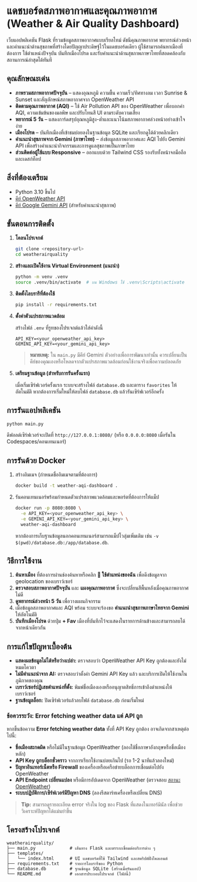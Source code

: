 # แดชบอร์ดสภาพอากาศและคุณภาพอากาศ (Weather & Air Quality Dashboard)

เว็บแอปพลิเคชัน Flask ที่รวมข้อมูลสภาพอากาศแบบเรียลไทม์ ดัชนีคุณภาพอากาศ พยากรณ์ล่วงหน้า และคำแนะนำด้านสุขภาพที่สร้างโดยปัญญาประดิษฐ์ไว้ในแดชบอร์ดเดียว ผู้ใช้สามารถค้นหาเมืองที่ต้องการ ใช้ตำแหน่งปัจจุบัน บันทึกเมืองโปรด และรับคำแนะนำด้านสุขภาพภาษาไทยที่สอดคล้องกับสถานการณ์ล่าสุดได้ทันที

## คุณลักษณะเด่น

- **ภาพรวมสภาพอากาศปัจจุบัน** – แสดงอุณหภูมิ ความชื้น ความเร็ว/ทิศทางลม เวลา Sunrise & Sunset และสัญลักษณ์สภาพอากาศจาก OpenWeather API
- **ติดตามคุณภาพอากาศ (AQI)** – ใช้ Air Pollution API ของ OpenWeather เพื่อบอกค่า AQI, ความเข้มข้นของมลพิษ และปรับโทนสี UI ตามระดับความเสี่ยง
- **พยากรณ์ 5 วัน** – แสดงการ์ดสรุปอุณหภูมิสูง-ต่ำและแนวโน้มสภาพอากาศล่วงหน้าอย่างเข้าใจง่าย
- **เมืองโปรด** – บันทึกเมืองที่เข้าชมบ่อยลงในฐานข้อมูล SQLite และเรียกดูได้ด้วยคลิกเดียว
- **คำแนะนำสุขภาพจาก Gemini (ภาษาไทย)** – ส่งข้อมูลสภาพอากาศและ AQI ไปยัง Gemini API เพื่อสร้างคำแนะนำกิจกรรมและการดูแลสุขภาพเป็นภาษาไทย
- **ส่วนติดต่อผู้ใช้แบบ Responsive** – ออกแบบด้วย Tailwind CSS รองรับทั้งหน้าจอมือถือและเดสก์ท็อป

## สิ่งที่ต้องเตรียม

- Python 3.10 ขึ้นไป
- [คีย์ OpenWeather API](https://home.openweathermap.org/users/sign_up)
- [คีย์ Google Gemini API](https://aistudio.google.com/) (สำหรับคำแนะนำสุขภาพ)

## ขั้นตอนการติดตั้ง

1. **โคลนโปรเจกต์**
   ```bash
   git clone <repository-url>
   cd weatherairquality
   ```

2. **สร้างและเปิดใช้งาน Virtual Environment (แนะนำ)**
   ```bash
   python -m venv .venv
   source .venv/bin/activate  # บน Windows ใช้ .venv\Scripts\activate
   ```

3. **ติดตั้งไลบรารีที่ต้องใช้**
   ```bash
   pip install -r requirements.txt
   ```

4. **ตั้งค่าตัวแปรสภาพแวดล้อม**

   สร้างไฟล์ `.env` ที่รูทของโปรเจกต์แล้วใส่ค่าดังนี้
   ```env
   API_KEY=<your_openweather_api_key>
   GEMINI_API_KEY=<your_gemini_api_key>
   ```

   > **หมายเหตุ:** ใน `main.py` มีคีย์ Gemini ตัวอย่างเพื่อการพัฒนาเท่านั้น ควรเปลี่ยนเป็นคีย์ของคุณเองหรือโหลดจากตัวแปรสภาพแวดล้อมก่อนใช้งานจริงเพื่อความปลอดภัย

5. **เตรียมฐานข้อมูล (สำหรับการรันครั้งแรก)**

   เมื่อเริ่มเซิร์ฟเวอร์ครั้งแรก ระบบจะสร้างไฟล์ `database.db` และตาราง `favorites` ให้อัตโนมัติ หากต้องการเริ่มใหม่ให้ลบไฟล์ `database.db` แล้วรันเซิร์ฟเวอร์อีกครั้ง

## การรันแอปพลิเคชัน

```bash
python main.py
```

ดีฟอลต์เซิร์ฟเวอร์จะเปิดที่ `http://127.0.0.1:8080/` (หรือ `0.0.0.0:8080` เมื่อรันใน Codespaces/คอนเทนเนอร์)

## การรันด้วย Docker

1. สร้างอิมเมจ (กำหนดชื่ออิมเมจตามที่ต้องการ)

   ```bash
   docker build -t weather-aqi-dashboard .
   ```

2. รันคอนเทนเนอร์พร้อมกำหนดตัวแปรสภาพแวดล้อมและพอร์ตที่ต้องการให้แม็ป

   ```bash
   docker run -p 8080:8080 \
     -e API_KEY=<your_openweather_api_key> \
     -e GEMINI_API_KEY=<your_gemini_api_key> \
     weather-aqi-dashboard
   ```

   หากต้องการเก็บฐานข้อมูลนอกคอนเทนเนอร์สามารถแม็ปโวลุ่มเพิ่มเติม เช่น `-v $(pwd)/database.db:/app/database.db`.

## วิธีการใช้งาน

1. **ค้นหาเมือง** ที่ต้องการผ่านช่องค้นหาหรือคลิก **📍 ใช้ตำแหน่งของฉัน** เพื่อดึงข้อมูลจาก geolocation ของเบราว์เซอร์
2. **ตรวจสอบสภาพอากาศปัจจุบัน** และ **แผงคุณภาพอากาศ** ซึ่งจะเปลี่ยนสีพื้นหลังเมื่อคุณภาพอากาศไม่ดี
3. **ดูพยากรณ์ล่วงหน้า 5 วัน** เพื่อวางแผนกิจกรรม
4. เมื่อข้อมูลสภาพอากาศและ AQI พร้อม ระบบจะร้องขอ **คำแนะนำสุขภาพภาษาไทยจาก Gemini** ให้อัตโนมัติ
5. **บันทึกเมืองโปรด** ด้วยปุ่ม **+ Fav** เมืองที่บันทึกไว้จะแสดงในรายการด้านข้างและสามารถลบได้จากหน้าเดียวกัน

## การแก้ไขปัญหาเบื้องต้น

- **แสดงผลข้อมูลไม่ได้หรือว่างเปล่า:** ตรวจสอบว่า OpenWeather API Key ถูกต้องและยังไม่หมดโควตา
- **ไม่มีคำแนะนำจาก AI:** ตรวจสอบว่าตั้งค่า Gemini API Key แล้ว และบริการเปิดให้ใช้งานในภูมิภาคของคุณ
- **เบราว์เซอร์ปฏิเสธตำแหน่งที่ตั้ง:** พิมพ์ชื่อเมืองเองหรืออนุญาตสิทธิ์การเข้าถึงตำแหน่งให้เบราว์เซอร์
- **ฐานข้อมูลล็อก:** ปิดเซิร์ฟเวอร์แล้วลบไฟล์ `database.db` ก่อนเริ่มใหม่

### ข้อควรระวัง: Error fetching weather data แต่ API ถูก

หากขึ้นข้อความ **Error fetching weather data** ทั้งที่ API Key ถูกต้อง อาจเกิดจากสาเหตุต่อไปนี้:
- **ชื่อเมืองสะกดผิด** หรือไม่มีในฐานข้อมูล OpenWeather (ลองใช้ชื่อภาษาอังกฤษหรือชื่อเมืองหลัก)
- **API Key ถูกบล็อกชั่วคราว** จากการเรียกใช้งานบ่อยเกินไป (รอ 1-2 นาทีแล้วลองใหม่)
- **ปัญหาอินเทอร์เน็ตหรือ Firewall** ของเครื่องหรือเครือข่ายบล็อกการเชื่อมต่อไปยัง OpenWeather
- **API Endpoint เปลี่ยนแปลง** หรือมีการอัปเดตจาก OpenWeather (ตรวจสอบ [สถานะ OpenWeather](https://openweathermap.statuspage.io/))
- **ระบบปฏิบัติการ/เซิร์ฟเวอร์มีปัญหา DNS** (ลองรีสตาร์ทเครื่องหรือเปลี่ยน DNS)

> **Tip:** สามารถดูรายละเอียด error จริงใน log ของ Flask ที่แสดงในเทอร์มินัล เพื่อช่วยวิเคราะห์ปัญหาได้แม่นยำขึ้น

## โครงสร้างโปรเจกต์

```
weatherairquality/
├── main.py             # เส้นทาง Flask และตรรกะเชื่อมต่อบริการต่าง ๆ
├── templates/
│   └── index.html      # UI แดชบอร์ดที่ใช้ Tailwind และสคริปต์ฝั่งไคลเอนต์
├── requirements.txt    # รายการไลบรารีของ Python
├── database.db         # ฐานข้อมูล SQLite (สร้างเมื่อรันแอป)
└── README.md           # เอกสารประกอบโปรเจกต์ (ไฟล์นี้)
```

